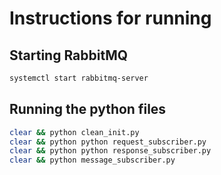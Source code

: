 # Instructions for running

## Starting RabbitMQ

```bash
systemctl start rabbitmq-server
```

## Running the python files

```bash
clear && python clean_init.py
clear && python python request_subscriber.py 
clear && python python response_subscriber.py 
clear && python message_subscriber.py 
```
